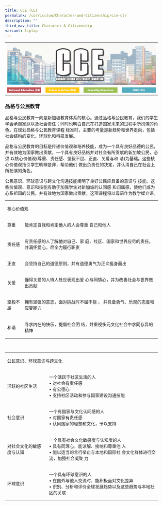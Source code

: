 ```yaml
---
title: CCE (CL)
permalink: /curriculum/Character-and-Citizenship/cce-cl/
description: ""
third_nav_title: Character & Citizenship
variant: tiptap
---
```

<table style="minWidth: 100px">
<colgroup>
<col>
<col>
<col>
<col>
</colgroup>
<tbody>
<tr>
<td rowspan="1" colspan="4">
<div class="isomer-image-wrapper">
<img style="width:100%" height="auto" width="100%" src="/images/ATS_CCE.jpeg">
</div>
</td>
</tr>
<tr>
<td rowspan="1" colspan="1">
<div class="isomer-image-wrapper">
<img style="width:100%" height="auto" width="100%" src="/images/NE.jpeg">
</div>
</td>
<td rowspan="1" colspan="1">
<div class="isomer-image-wrapper">
<img style="width:100%" height="auto" width="100%" src="/images/VIA.jpeg">
</div>
</td>
<td rowspan="1" colspan="1">
<div class="isomer-image-wrapper">
<img style="width:100%" height="auto" width="100%" src="/images/SE.jpeg">
</div>
</td>
<td rowspan="1" colspan="1">
<div class="isomer-image-wrapper">
<img style="width:100%" height="auto" width="100%" src="/images/CCECL.jpeg">
</div>
</td>
</tr>
</tbody>
</table>
<h3>品格与公民教育</h3>
<p>品格与公民教育一向是新加坡教育体系的核心。通过品格与公民教育，我们的学生学会承担家庭以及社会责任；同时也明白自己在打造国家未来的过程中所扮演的角色。在规划品格与公民教育课程&nbsp;标准时，主要的考量是新趋势和世界走向，包括社会结构的变化、环球化和科技发展。</p>
<p>品格与公民教育的目标是传递价值观和培养技能，成为一个具有良好品德的公民，并有效地为国家做出贡献。一个具有良好品格并对社会有所贡献的新加坡公民，必须&nbsp;以核心价值观(尊重、责任感、坚毅不屈、正直、关爱与和&nbsp;谐)为基础。这些核心价值观指引学生明辨是非，帮助他们&nbsp;做出负责任的决定，并认清自己在社会上所扮演的角色。</p>
<p>公民意识、环球意识与跨文化沟通技能阐明了良好公民应具备的意识与&nbsp;技能。这些价值观、意识和技能有助于加强学生对新加坡的认同感&nbsp;和归属感，使他们成为心系祖国的公民，并有效地为国家做出贡献。这项课程将以母语作为教学媒介语。</p>
<table style="minWidth: 50px">
<colgroup>
<col>
<col>
</colgroup>
<tbody>
<tr>
<td rowspan="1" colspan="2">
<p>核心价值观</p>
</td>
</tr>
<tr>
<td rowspan="1" colspan="1">
<p>尊重</p>
</td>
<td rowspan="1" colspan="1">
<p>能肯定自我和肯定他人的人会尊重 自己和他人</p>
</td>
</tr>
<tr>
<td rowspan="1" colspan="1">
<p>责任感</p>
</td>
<td rowspan="1" colspan="1">
<p>有责任感的人了解他对自己、家 庭、社区、国家和世界应尽的责任， 并满怀爱心，尽全力履行职责</p>
</td>
</tr>
<tr>
<td rowspan="1" colspan="1">
<p>正直</p>
</td>
<td rowspan="1" colspan="1">
<p>会坚持自己的道德原则，并有道德勇气为正义挺身而出</p>
</td>
</tr>
<tr>
<td rowspan="1" colspan="1">
<p>关爱</p>
</td>
<td rowspan="1" colspan="1">
<p>懂得关爱的人待人处世表现出爱 心与同情心，并为改善社会与世界做 出贡献</p>
</td>
</tr>
<tr>
<td rowspan="1" colspan="1">
<p>坚毅不屈</p>
</td>
<td rowspan="1" colspan="1">
<p>拥有坚强的意志，面对挑战时不屈不挠 ， 并具备勇气、乐观的态度和应变能力</p>
</td>
</tr>
<tr>
<td rowspan="1" colspan="1">
<p>和谐</p>
</td>
<td rowspan="1" colspan="1">
<p>寻求内在的快乐，提倡社会团 结，并重视多元文化社会中求同存异的精神</p>
</td>
</tr>
</tbody>
</table>
<p>
<br>
</p>
<table style="minWidth: 50px">
<colgroup>
<col>
<col>
</colgroup>
<tbody>
<tr>
<td rowspan="1" colspan="2">
<p>公民意识、环球意识与跨文化</p>
</td>
</tr>
<tr>
<td rowspan="1" colspan="1">
<p>活跃的社区生活</p>
</td>
<td rowspan="1" colspan="1">
<p>一个活跃于社区生活的人
<br>• 对社会有责任感
<br>• 有公德心
<br>• 支持社区活动和参与国家建设沟通技能
<br>
</p>
</td>
</tr>
<tr>
<td rowspan="1" colspan="1">
<p>社会意识</p>
</td>
<td rowspan="1" colspan="1">
<p>一个有国家与文化认同感的人
<br>• 对国家有责任感
<br>• 认同国家的理想和文化，予以支持
<br>
</p>
</td>
</tr>
<tr>
<td rowspan="1" colspan="1">
<p>对社会文化的敏感度与认知</p>
</td>
<td rowspan="1" colspan="1">
<p>一个具有社会文化敏感度与认知度的人
<br>• 具有同理心，能谅解、接纳和尊重他 人
<br>• 能以适当的言行举止与本地和国际社 会文化群体进行交流，加强社会凝聚 力
<br>
</p>
</td>
</tr>
<tr>
<td rowspan="1" colspan="1">
<p>环球意识
<br>
</p>
</td>
<td rowspan="1" colspan="1">
<p>一个具有环球意识的人
<br>• 在国外与他人交流时，能积极面对文化差异
<br>• 识别、分析和评价全球发展趋势以及这些趋势与本地社区的关联</p>
</td>
</tr>
</tbody>
</table>
<p></p>